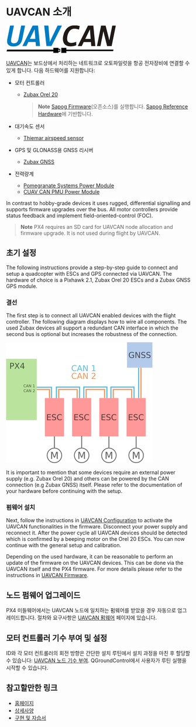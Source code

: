 # UAVCAN 소개

![UAVCAN 로고](../../assets/uavcan-logo-transparent.png)

[UAVCAN](http://uavcan.org)는 보드상에서 처리하는 네트워크로 오토파일럿을 항공 전자장비에 연결할 수 있게 합니다. 다음 하드웨어를 지원합니다:

* 모터 컨트롤러
  
  * [Zubax Orel 20](https://zubax.com/product/zubax-orel-20)
    
    > **Note** [Sapog Firmware](https://github.com/px4/sapog)(오픈소스)를 실행합니다. [Sapog Reference Hardware](https://github.com/PX4/Hardware/tree/master/sapog_reference_hardware)에 기반합니다.

* 대기속도 센서
  
  * [Thiemar airspeed sensor](https://github.com/thiemar/airspeed)
* GPS 및 GLONASS용 GNSS 리시버 
  * [Zubax GNSS](https://zubax.com/products/gnss_2)
* 전력량계 
  * [Pomegranate Systems Power Module](http://docs.px4.io/master/en/power_module/pomegranate_systems_pm.html)
  * [CUAV CAN PMU Power Module](http://docs.px4.io/master/en/power_module/cuav_can_pmu.html)

In contrast to hobby-grade devices it uses rugged, differential signalling and supports firmware upgrades over the bus. All motor controllers provide status feedback and implement field-oriented-control \(FOC\).

> **Note** PX4 requires an SD card for UAVCAN node allocation and firmware upgrade. It is not used during flight by UAVCAN.

## 초기 설정

The following instructions provide a step-by-step guide to connect and setup a quadcopter with ESCs and GPS connected via UAVCAN. The hardware of choice is a Pixhawk 2.1, Zubax Orel 20 ESCs and a Zubax GNSS GPS module.

### 결선

The first step is to connect all UAVCAN enabled devices with the flight controller. The following diagram displays how to wire all components. The used Zubax devices all support a redundant CAN interface in which the second bus is optional but increases the robustness of the connection.

![UAVCAN 결선](../../assets/UAVCAN_wiring.png)

It is important to mention that some devices require an external power supply \(e.g. Zubax Orel 20\) and others can be powered by the CAN connection \(e.g Zubax GNSS\) itself. Please refer to the documentation of your hardware before continuing with the setup.

### 펌웨어 설치

Next, follow the instructions in [UAVCAN Configuration](../uavcan/node_enumeration.md) to activate the UAVCAN functionalities in the firmware. Disconnect your power supply and reconnect it. After the power cycle all UAVCAN devices should be detected which is confirmed by a beeping motor on the Orel 20 ESCs. You can now continue with the general setup and calibration.

Depending on the used hardware, it can be reasonable to perform an update of the firmware on the UAVCAN devices. This can be done via the UAVCAN itself and the PX4 firmware. For more details please refer to the instructions in [UAVCAN Firmware](../uavcan/node_firmware.md).

## 노드 펌웨어 업그레이드

PX4 미들웨어에서는 UAVCAN 노드에 일치하는 펌웨어를 받았을 경우 자동으로 업그레이드합니다. 절차와 요구사항은 [UAVCAN 펌웨어](../uavcan/node_firmware.md) 페이지에 있습니다.

## 모터 컨트롤러 기수 부여 및 설정

ID와 각 모터 컨트롤러의 회전 방향은 간단한 설치 루틴에서 설치 과정을 마친 후 할당할 수 있습니다: [UAVCAN 노드 기수 부여](../uavcan/node_enumeration.md). QGroundControl에서 사용자가 루틴 실행을 시작할 수 있습니다.

## 참고할만한 링크

* [홈페이지](http://uavcan.org)
* [상세사양](https://uavcan.org/specification/)
* [구현 및 자습서](http://uavcan.org/Implementations)